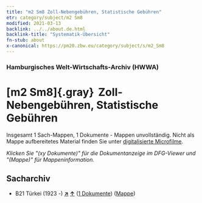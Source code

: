 ```yaml
---
title: "m2 Sm8 Zoll-Nebengebühren, Statistische Gebühren"
etr: category/subject/m2 Sm8
modified: 2021-03-13
backlink: ../../about.de.html
backlink-title: "Systematik-Übersicht"
fn-stub: about
x-canonical: https://pm20.zbw.eu/category/subject/s/m2_Sm8
---
```


### Hamburgisches Welt-Wirtschafts-Archiv (HWWA)
# [m2 Sm8]{.gray}&#8201; Zoll-Nebengebühren, Statistische Gebühren&#160; 




Insgesamt 1 Sach-Mappen, 1 Dokumente - Mappen unvollständig.
Nicht als Mappe aufbereitetes Material finden Sie unter [digitalisierte Microfilme](/film/h1_sh.de.html).

_Klicken Sie "(xy Dokumente)" für die Dokumentanzeige im DFG-Viewer und "(Mappe)" für Mappeninformation._

## Sacharchiv



- B21 Türkei (1923 -) [**&nearr;**](../../../geo/i/141111/about.de.html "Türkei (1923 -) (alle Mappen)") [**&uarr;**](../../../geo/about.de.html#B21 "Ländersystematik") (<a href="https://pm20.zbw.eu/dfgview/sh/141111,144863" title="über: Türkei (1923 -) : Zoll-Nebengebühren, Statistische Gebühren" target="_blank">1 Dokumente</a>) ([Mappe](../../../../folder/sh/1411xx/141111/1448xx/144863/about.de.html))


